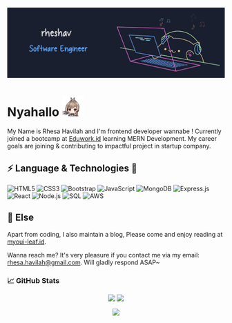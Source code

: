[![Header](https://raw.githubusercontent.com/rheshav/rheshav/main/banner_rheshav.jpg 'Header')](https://martinheinz.dev/)

# Nyahallo <img width="50px" src="https://raw.githubusercontent.com/rheshav/rheshav/main/mumei.gif" />

My Name is Rhesa Havilah and I'm frontend developer wannabe ! Currently joined a bootcamp at [Eduwork.id](https://eduwork.id/) learning MERN Development. My career goals are joining & contributing to impactful project in startup company.

## ⚡ Language & Technologies 🔧

![HTML5](https://img.shields.io/badge/HTML5-000?&logo=HTML5)
![CSS3](https://img.shields.io/badge/CSS3-000?&logo=CSS3)
![Bootstrap](https://img.shields.io/badge/Bootstrap-000?&logo=Bootstrap)
![JavaScript](https://img.shields.io/badge/-JavaScript-000?&logo=JavaScript)
![MongoDB](https://img.shields.io/badge/MongoDB-000?&logo=MongoDB)
![Express.js](https://img.shields.io/badge/Express.js-000?&logo=express)
![React](https://img.shields.io/badge/-React-000?&logo=React)
![Node.js](https://img.shields.io/badge/-Node.js-000?&logo=node.js)
![SQL](https://img.shields.io/badge/-SQL-000?&logo=MySQL)
![AWS](https://img.shields.io/badge/-AWS-000?&logo=Amazon-AWS&logoColor=F90)

## 🔭 Else

Apart from coding, I also maintain a blog, Please come and enjoy reading at [myoui-leaf.id](https://myoui-leaf.id/).

Wanna reach me? It's very pleasure if you contact me via my email: [rhesa.havilah@gmail.com](mailto:rhesa.havilah@gmail.com). Will gladly respond ASAP~

<!-- Testing features -->

### &#x1f4c8; GitHub Stats

<p align="center">
  <img width="49%" src="https://github-readme-stats.vercel.app/api?username=rheshav&show_icons=true&theme=github_dark" />
  <img width="49%" src="https://github-readme-streak-stats.herokuapp.com/?user=rheshav&theme=blueberry_duo" />
</p>

<p align="center">
<a width="49%" href="https://github.com/rheshav/rheshav">
  <img src="https://github-readme-stats.vercel.app/api/top-langs/?username=rheshav&title_color=58a6ff&text_color=f0f6fc&icon_color=2bbc8a&bg_color=0d1117&layout=compact" />
</a>
</p>

<!-- End of testing features -->

<!--
**rheshav/rheshav** is a ✨ _special_ ✨ repository because its `README.md` (this file) appears on your GitHub profile.

Here are some ideas to get you started:

- 🔭 I’m currently working on ...
- 🌱 I’m currently learning ...
- 👯 I’m looking to collaborate on ...
- 🤔 I’m looking for help with ...
- 💬 Ask me about ...
- 📫 How to reach me: ...
- 😄 Pronouns: ...
- ⚡ Fun fact: ...
-->

<!-- credit
1. bongo pang cat : https://codepen.io/carolineartz/pen/qBOEzQa
 -->
